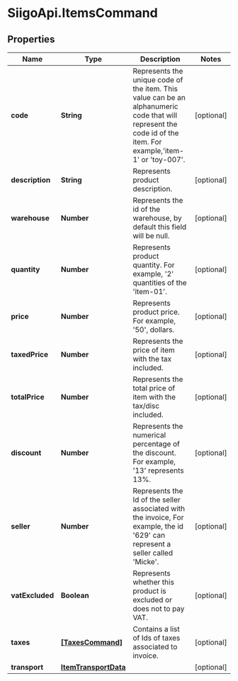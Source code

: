 # SiigoApi.ItemsCommand

## Properties

Name | Type | Description | Notes
------------ | ------------- | ------------- | -------------
**code** | **String** | Represents the unique code of the item. This value can be an alphanumeric  code that will represent the code id of the item.  For example,&#39;item-1&#39; or &#39;toy-007&#39;. | [optional] 
**description** | **String** | Represents product description. | [optional] 
**warehouse** | **Number** | Represents the id of the warehouse, by default this field will be null. | [optional] 
**quantity** | **Number** | Represents product quantity.  For example, &#39;2&#39; quantities of the &#39;item-01&#39;. | [optional] 
**price** | **Number** | Represents product price.  For example, &#39;50&#39;, dollars. | [optional] 
**taxedPrice** | **Number** | Represents the price of item with the tax included. | [optional] 
**totalPrice** | **Number** | Represents the total price of item with the tax/disc included. | [optional] 
**discount** | **Number** | Represents the numerical percentage of the discount.  For example, &#39;13&#39; represents 13%. | [optional] 
**seller** | **Number** | Represents the Id of the seller associated with the invoice,  For example, the id &#39;629&#39; can represent a seller called &#39;Micke&#39;. | [optional] 
**vatExcluded** | **Boolean** | Represents whether this product is excluded or does not to pay VAT. | [optional] 
**taxes** | [**[TaxesCommand]**](TaxesCommand.md) | Contains a list of Ids of taxes associated to invoice. | [optional] 
**transport** | [**ItemTransportData**](ItemTransportData.md) |  | [optional] 


